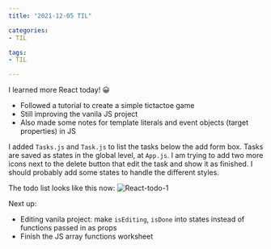 ```yaml
---
title: "2021-12-05 TIL"

categories: 
- TIL

tags:
- TIL

---
```


I learned more React today! 😀

- Followed a tutorial to create a simple tictactoe game
- Still improving the vanila JS project
- Also made some notes for template literals and event objects (target properties) in JS

I added `Tasks.js` and `Task.js` to list the tasks below the add form box. Tasks are saved as states in the global level, at `App.js`. I am trying to add two more icons next to the delete button that edit the task and show it as finished. I should probably add some states to handle the different styles.

The todo list looks like this now:
![React-todo-1](https://user-images.githubusercontent.com/54295374/144753904-6aa528ca-38d2-46ae-81ec-56055d3852e8.gif)

Next up:
- Editing vanila project: make `isEditing`, `isDone` into states instead of functions passed in as props
- Finish the JS array functions worksheet
